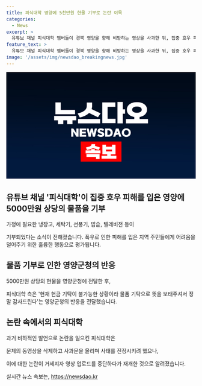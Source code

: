 ```yaml
---
title: 피식대학 영양에 5천만원 현물 기부로 논란 이목
categories:
  - News
excerpt: >
  유튜브 채널 피식대학 멤버들이 경북 영양을 향해 비방하는 영상을 사과한 뒤, 집중 호우 피해를 입은 영양군에 5000만원 상당의 물품을 기부했다. 이들은 현금 기탁이 어려운 상황에서 직접 필요한 가정에 냉장고, 세탁기 등을 전달했으며, 영양군청은 감사의 뜻을 표했다. 전에 문제가 된 영상은 삭제되고 사과문이 올라왔으며, 활동을 중단했다가 재개한 상황이다.
feature_text: >
  유튜브 채널 피식대학 멤버들이 경북 영양을 향해 비방하는 영상을 사과한 뒤, 집중 호우 피해를 입은 영양군에 5000만원 상당의 물품을 기부했다. 이들은 현금 기탁이 어려운 상황에서 직접 필요한 가정에 냉장고, 세탁기 등을 전달했으며, 영양군청은 감사의 뜻을 표했다. 전에 문제가 된 영상은 삭제되고 사과문이 올라왔으며, 활동을 중단했다가 재개한 상황이다.
image: '/assets/img/newsdao_breakingnews.jpg'
---
```


<p><img src="/assets/img/newsdao_breakingnews.jpg" alt="pcversion 속보" /></p>

<h2 data-ke-size="size26">유튜브 채널 '피식대학'이 집중 호우 피해를 입은 영양에 5000만원 상당의 물품을 기부</h2>

<p data-ke-size="size16">가정에 필요한 냉장고, 세탁기, 선풍기, 밥솥, 텔레비전 등이 </p>

<p data-ke-size="size16">기부되었다는 소식이 전해졌습니다. 폭우로 인한 피해를 입은 지역 주민들에게 어려움을 덜어주기 위한 훌륭한 행동으로 평가됩니다.</p>

<h2 data-ke-size="size26">물품 기부로 인한 영양군청의 반응</h2>

<p data-ke-size="size16">5000만원 상당의 현물을 영양군청에 전달한 후, </p>

<p data-ke-size="size16">피식대학 측은 '현재 현금 기탁이 불가능한 상황이라 물품 기탁으로 뜻을 보태주셔서 정말 감사드린다'는 영양군청의 반응을 전달했습니다.</p>

<h2 data-ke-size="size26">논란 속에서의 피식대학</h2>

<p data-ke-size="size16">과거 비하적인 발언으로 논란을 일으킨 피식대학은 </p>

<p data-ke-size="size16">문제의 동영상을 삭제하고 사과문을 올리며 사태를 진정시키려 했으나, </p>

<p data-ke-size="size16">이에 대한 논란이 거세지자 영상 업로드를 중단하다가 재개한 것으로 알려졌습니다.</p>
실시간 뉴스 속보는, <a href="https://newsdao.kr" rel="dofollow">https://newsdao.kr</a>


